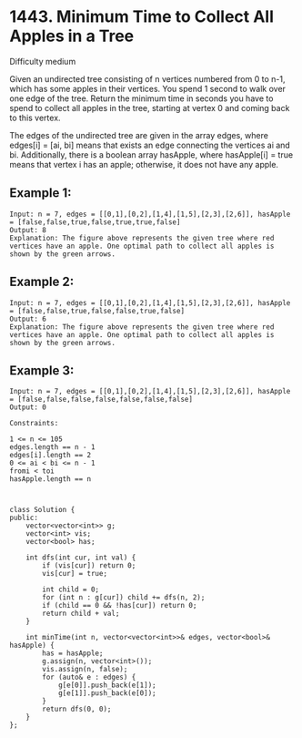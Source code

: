 # 1443. Minimum Time to Collect All Apples in a Tree
Difficulty medium

Given an undirected tree consisting of n vertices numbered from 0 to n-1, which has some apples in their vertices. You spend 1 second to walk over one edge of the tree. Return the minimum time in seconds you have to spend to collect all apples in the tree, starting at vertex 0 and coming back to this vertex.

The edges of the undirected tree are given in the array edges, where edges[i] = [ai, bi] means that exists an edge connecting the vertices ai and bi. Additionally, there is a boolean array hasApple, where hasApple[i] = true means that vertex i has an apple; otherwise, it does not have any apple.


## Example 1:
```
Input: n = 7, edges = [[0,1],[0,2],[1,4],[1,5],[2,3],[2,6]], hasApple = [false,false,true,false,true,true,false]
Output: 8 
Explanation: The figure above represents the given tree where red vertices have an apple. One optimal path to collect all apples is shown by the green arrows.  
```


## Example 2:
```
Input: n = 7, edges = [[0,1],[0,2],[1,4],[1,5],[2,3],[2,6]], hasApple = [false,false,true,false,false,true,false]
Output: 6
Explanation: The figure above represents the given tree where red vertices have an apple. One optimal path to collect all apples is shown by the green arrows.  
```


## Example 3:
```
Input: n = 7, edges = [[0,1],[0,2],[1,4],[1,5],[2,3],[2,6]], hasApple = [false,false,false,false,false,false,false]
Output: 0
```


```
Constraints:

1 <= n <= 105
edges.length == n - 1
edges[i].length == 2
0 <= ai < bi <= n - 1
fromi < toi
hasApple.length == n
```


#
```
class Solution {
public:
    vector<vector<int>> g;
    vector<int> vis;
    vector<bool> has;

    int dfs(int cur, int val) {
        if (vis[cur]) return 0;
        vis[cur] = true;

        int child = 0;
        for (int n : g[cur]) child += dfs(n, 2);
        if (child == 0 && !has[cur]) return 0;
        return child + val;
    }

    int minTime(int n, vector<vector<int>>& edges, vector<bool>& hasApple) {
        has = hasApple;
        g.assign(n, vector<int>());
        vis.assign(n, false);
        for (auto& e : edges) {
            g[e[0]].push_back(e[1]);
            g[e[1]].push_back(e[0]);
        }
        return dfs(0, 0);
    }
};
```